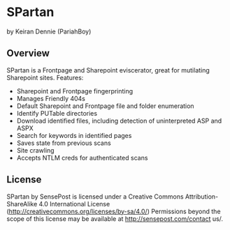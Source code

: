 SPartan
=======
by Keiran Dennie (PariahBoy)

Overview
-------
SPartan is a Frontpage and Sharepoint eviscerator, great for mutilating Sharepoint sites.
Features:
- Sharepoint and Frontpage fingerprinting
- Manages Friendly 404s
- Default Sharepoint and Frontpage file and folder enumeration
- Identify PUTable directories
- Download identified files, including detection of uninterpreted ASP and ASPX
- Search for keywords in identified pages
- Saves state from previous scans
- Site crawling
- Accepts NTLM creds for authenticated scans


License
-------

SPartan by SensePost is licensed under a Creative Commons Attribution-ShareAlike 4.0 International License (http://creativecommons.org/licenses/by-sa/4.0/) Permissions beyond the scope of this license may be available at http://sensepost.com/contact us/.
